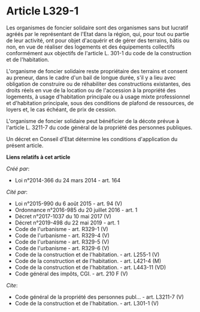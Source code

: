 # Article L329-1

Les organismes de foncier solidaire sont des organismes sans but lucratif agréés par le représentant de l'Etat dans la
région, qui, pour tout ou partie de leur activité, ont pour objet d'acquérir et de gérer des terrains, bâtis ou non, en vue
de réaliser des logements et des équipements collectifs conformément aux objectifs de l'article L. 301-1 du code de la
construction et de l'habitation. 

L'organisme de foncier solidaire reste propriétaire des terrains et consent au preneur, dans le cadre d'un bail de longue
durée, s'il y a lieu avec obligation de construire ou de réhabiliter des constructions existantes, des droits réels en vue de
la location ou de l'accession à la propriété des logements, à usage d'habitation principale ou à usage mixte professionnel et
d'habitation principale, sous des conditions de plafond de ressources, de loyers et, le cas échéant, de prix de cession. 

L'organisme de foncier solidaire peut bénéficier de la décote prévue à l'article L. 3211-7 du code général de la propriété
des personnes publiques. 

Un décret en Conseil d'Etat détermine les conditions d'application du présent article.

**Liens relatifs à cet article**

_Créé par_:

  - Loi n°2014-366 du 24 mars 2014 - art. 164

_Cité par_:

  - Loi n°2015-990 du 6 août 2015 - art. 94 (V)
  - Ordonnance n°2016-985 du 20 juillet 2016 - art. 1
  - Décret n°2017-1037 du 10 mai 2017 (V)
  - Décret n°2019-498 du 22 mai 2019 - art. 1
  - Code de l'urbanisme - art. R329-1 (V)
  - Code de l'urbanisme - art. R329-4 (V)
  - Code de l'urbanisme - art. R329-5 (V)
  - Code de l'urbanisme - art. R329-6 (V)
  - Code de la construction et de l'habitation. - art. L255-1 (V)
  - Code de la construction et de l'habitation. - art. L421-4 (M)
  - Code de la construction et de l'habitation. - art. L443-11 (VD)
  - Code général des impôts, CGI. - art. 210 F (V)

_Cite_:

  - Code général de la propriété des personnes publ... - art. L3211-7 (V)
  - Code de la construction et de l'habitation. - art. L301-1 (V)
